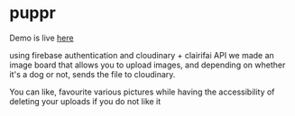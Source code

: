 # puppr

Demo is live [here](http://aphsai.me/puppr/)

using firebase authentication and cloudinary + clairifai API we made an image board that allows you to upload images, and depending on whether it's a dog or not, sends the file to cloudinary.

You can like, favourite various pictures while having the accessibility of deleting your uploads if you do not like it
